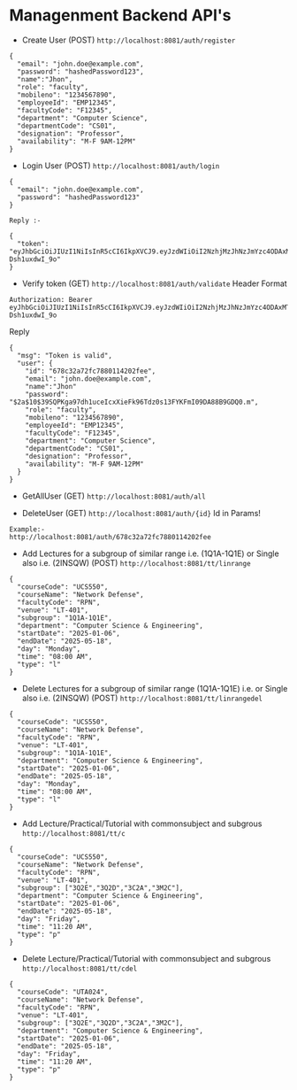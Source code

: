 # Managenment Backend API's

- Create User (POST)
  `http://localhost:8081/auth/register`

```
{
  "email": "john.doe@example.com",
  "password": "hashedPassword123",
  "name":"Jhon",
  "role": "faculty",
  "mobileno": "1234567890",
  "employeeId": "EMP12345",
  "facultyCode": "F12345",
  "department": "Computer Science",
  "departmentCode": "CS01",
  "designation": "Professor",
  "availability": "M-F 9AM-12PM"
}
```

- Login User (POST)
  `http://localhost:8081/auth/login`

```
{
  "email": "john.doe@example.com",
  "password": "hashedPassword123"
}
```

```
Reply :-

{
  "token": "eyJhbGciOiJIUzI1NiIsInR5cCI6IkpXVCJ9.eyJzdWIiOiI2NzhjMzJhNzJmYzc4ODAxMTQyMDJmZWUiLCJleHAiOjE3MzkwNDEyODgsImlhdCI6MTczNzI0MTI4OH0.0qk2yd_S4AHjFYbma6FDSEigfNBq7B-Dsh1uxdwI_9o"
}
```

- Verify token (GET)
  `http://localhost:8081/auth/validate`
  Header Format

```
Authorization: Bearer eyJhbGciOiJIUzI1NiIsInR5cCI6IkpXVCJ9.eyJzdWIiOiI2NzhjMzJhNzJmYzc4ODAxMTQyMDJmZWUiLCJleHAiOjE3MzkwNDEyODgsImlhdCI6MTczNzI0MTI4OH0.0qk2yd_S4AHjFYbma6FDSEigfNBq7B-Dsh1uxdwI_9o

```

Reply

```
{
  "msg": "Token is valid",
  "user": {
    "id": "678c32a72fc7880114202fee",
    "email": "john.doe@example.com",
    "name":"Jhon"
    "password": "$2a$10$39SQPKga97dh1uceIcxXieFk96Tdz0s13FYKFmI09DA88B9GDQ0.m",
    "role": "faculty",
    "mobileno": "1234567890",
    "employeeId": "EMP12345",
    "facultyCode": "F12345",
    "department": "Computer Science",
    "departmentCode": "CS01",
    "designation": "Professor",
    "availability": "M-F 9AM-12PM"
  }
}
```

- GetAllUser (GET)
  `http://localhost:8081/auth/all`

- DeleteUser (GET)
  `http://localhost:8081/auth/{id}` Id in Params!

```
Example:-
http://localhost:8081/auth/678c32a72fc7880114202fee
```

- Add Lectures for a subgroup of similar range i.e. (1Q1A-1Q1E) or Single also i.e. (2INSQW) (POST) 
  `http://localhost:8081/tt/linrange`

```
{
  "courseCode": "UCS550",
  "courseName": "Network Defense",
  "facultyCode": "RPN",
  "venue": "LT-401",
  "subgroup": "1Q1A-1Q1E",
  "department": "Computer Science & Engineering",
  "startDate": "2025-01-06",
  "endDate": "2025-05-18",
  "day": "Monday",
  "time": "08:00 AM",
  "type": "l"
}
```

- Delete Lectures for a subgroup of similar range (1Q1A-1Q1E)  i.e.  or Single also i.e. (2INSQW) (POST)
  `http://localhost:8081/tt/linrangedel`

```
{
  "courseCode": "UCS550",
  "courseName": "Network Defense",
  "facultyCode": "RPN",
  "venue": "LT-401",
  "subgroup": "1Q1A-1Q1E",
  "department": "Computer Science & Engineering",
  "startDate": "2025-01-06",
  "endDate": "2025-05-18",
  "day": "Monday",
  "time": "08:00 AM",
  "type": "l"
}
```

- Add Lecture/Practical/Tutorial with commonsubject and subgrous 
`http://localhost:8081/tt/c`
```
{
  "courseCode": "UCS550",
  "courseName": "Network Defense",
  "facultyCode": "RPN",
  "venue": "LT-401",
  "subgroup": ["3Q2E","3Q2D","3C2A","3M2C"],
  "department": "Computer Science & Engineering",
  "startDate": "2025-01-06",
  "endDate": "2025-05-18",
  "day": "Friday",
  "time": "11:20 AM",
  "type": "p"
}
```


- Delete Lecture/Practical/Tutorial with commonsubject and subgrous 
`http://localhost:8081/tt/cdel`
```
{
  "courseCode": "UTA024",
  "courseName": "Network Defense",
  "facultyCode": "RPN",
  "venue": "LT-401",
  "subgroup": ["3Q2E","3Q2D","3C2A","3M2C"],
  "department": "Computer Science & Engineering",
  "startDate": "2025-01-06",
  "endDate": "2025-05-18",
  "day": "Friday",
  "time": "11:20 AM",
  "type": "p"
}
```